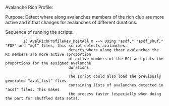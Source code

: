 Avalanche Rich Profile:

Purpose: Detect where along avalanches members of the rich club are more active and if that changes for avalanches of different durations.

Sequence of running the scripts:

			1) AvalRichProfileRev_DoItAll.m --> Using "asdf," "asdf_shuf," "PDF" and "wgt" files, this script detects avalanches,
							    detects where along those avalanches the RC members are more active (proportion 
							    of active members of the RC) and plots the proportions for the assigned avalanche 
							    durations.
						
							    The script could also load the previously generated "aval_list" flies
							    containing lists of avalanches detected in "asdf" files. This makes 
							    the process faster (especially when doing the part for shuffled data sets).
